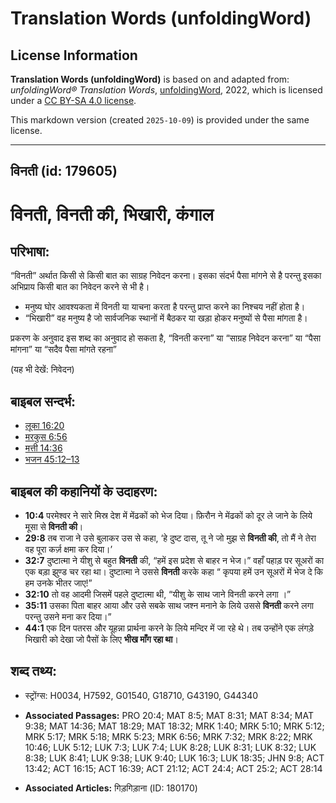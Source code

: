 # Translation Words (unfoldingWord)

## License Information

**Translation Words (unfoldingWord)** is based on and adapted from: _unfoldingWord® Translation Words_, [unfoldingWord](https://unfoldingword.org/utw), 2022, which is licensed under a [CC BY-SA 4.0 license](https://creativecommons.org/licenses/by-sa/4.0/legalcode.en).

This markdown version (created `2025-10-09`) is provided under the same license.



--------------------------------

## विनती (id: 179605)

विनती, विनती की, भिखारी, कंगाल
==============================

परिभाषा:
--------

“विनती” अर्थात किसी से किसी बात का साग्रह निवेदन करना। इसका संदर्भ पैसा मांगने से है परन्तु इसका अभिप्राय किसी बात का निवेदन करने से भी है।

* मनुष्य घोर आवश्यकता में विनती या याचना करता है परन्तु प्राप्त करने का निश्चय नहीं होता है।
* “भिखारी” वह मनुष्य है जो सार्वजनिक स्थानों में बैठकर या खड़ा होकर मनुष्यों से पैसा मांगता है।

प्रकरण के अनुवाद इस शब्द का अनुवाद हो सकता है, “विनती करना” या “साग्रह निवेदन करना” या “पैसा मांगना” या “सदैव पैसा मांगते रहना”

(यह भी देखें: निवेदन)

बाइबल सन्दर्भ:
--------------

* [लूका 16:20](https://ref.ly/Luke16:20)
* [मरकुस 6:56](https://ref.ly/Mark6:56)
* [मत्ती 14:36](https://ref.ly/Matt14:36)
* [भजन 45:12–13](rc://*/tn/help/psa/045/012)

बाइबल की कहानियों के उदाहरण:
----------------------------

* **10:4** परमेश्वर ने सारे मिस्र देश में मेंढकों को भेज दिया। फ़िरौन ने मेंढकों को दूर ले जाने के लिये मूसा से **विनती की**।
* **29:8** तब राजा ने उसे बुलाकर उस से कहा, ‘हे दुष्ट दास, तू ने जो मुझ से **विनती की**, तो मैं ने तेरा वह पूरा कर्ज़ क्षमा कर दिया।’
* **32:7** दुष्टात्मा ने यीशु से बहुत **विनती** की, “हमें इस प्रदेश से बाहर न भेज।” वहाँ पहाड़ पर सूअरों का एक बड़ा झुण्ड चर रहा था। दुष्टात्मा ने उससे **विनती** करके कहा “ कृपया हमें उन सूअरों में भेज दे कि हम उनके भीतर जाए!”
* **32:10** तो वह आदमी जिसमें पहले दुष्टात्मा थी, “यीशु के साथ जाने विनती करने लगा ।”
* **35:11** उसका पिता बाहर आया और उसे सबके साथ जश्न मनाने के लिये उससे **विनती** करने लगा परन्तु उसने मना कर दिया।”
* **44:1** एक दिन पतरस और यूहन्ना प्रार्थना करने के लिये मन्दिर में जा रहे थे। तब उन्होंने एक लंगड़े भिखारी को देखा जो पैसों के लिए **भीख माँग रहा था**।

शब्द तथ्य:
----------

* स्ट्रोंग्स: H0034, H7592, G01540, G18710, G43190, G44340

* **Associated Passages:** PRO 20:4; MAT 8:5; MAT 8:31; MAT 8:34; MAT 9:38; MAT 14:36; MAT 18:29; MAT 18:32; MRK 1:40; MRK 5:10; MRK 5:12; MRK 5:17; MRK 5:18; MRK 5:23; MRK 6:56; MRK 7:32; MRK 8:22; MRK 10:46; LUK 5:12; LUK 7:3; LUK 7:4; LUK 8:28; LUK 8:31; LUK 8:32; LUK 8:38; LUK 8:41; LUK 9:38; LUK 9:40; LUK 16:3; LUK 18:35; JHN 9:8; ACT 13:42; ACT 16:15; ACT 16:39; ACT 21:12; ACT 24:4; ACT 25:2; ACT 28:14
* **Associated Articles:** गिड़गिड़ाना (ID: 180170)

